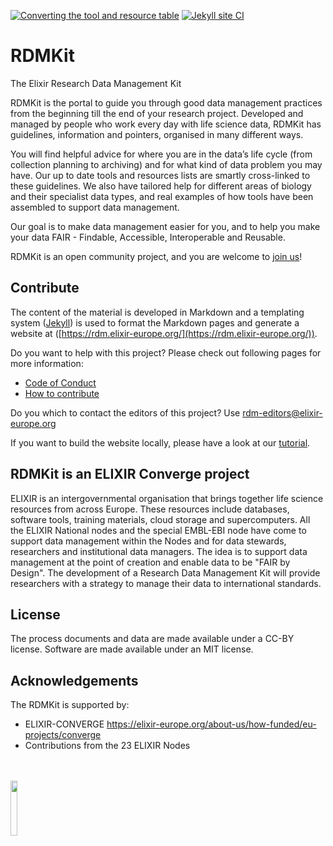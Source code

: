 [![Converting the tool and resource table](https://github.com/elixir-europe/rdmkit/workflows/Converting%20the%20tool%20and%20resource%20table/badge.svg)](https://github.com/elixir-europe/rdmkit/actions?query=workflow%3A%22Converting+the+tool+and+resource+table%22) [![Jekyll site CI](https://github.com/elixir-europe/rdmkit/workflows/Jekyll%20site%20CI/badge.svg)](https://github.com/elixir-europe/rdmkit/actions?query=workflow%3A%22Jekyll+site+CI%22)

# RDMKit
The Elixir Research Data Management Kit

RDMKit is the portal to guide you through good data management practices from the beginning till the end of your research project. Developed and managed by people who work every day with life science data,  RDMKit has guidelines, information and pointers, organised in many different ways. 

You will find helpful advice for where you are in the data’s life cycle (from collection planning to archiving) and for what kind of data problem you may have. Our up to date tools and resources lists are smartly cross-linked to these guidelines.  We also have tailored help for different areas of biology and their specialist data types, and real examples of how tools have been assembled to support data management.  

Our goal is to make data management easier for you, and to help you make your data FAIR  - Findable, Accessible, Interoperable and Reusable. 

RDMKit is an open community project, and you are welcome to [join us](#contriubute)!


## Contribute

The content of the material is developed in Markdown and a templating system ([Jekyll](http://jekyllrb.com/)) is used to format the Markdown pages and generate a website at ([https://rdm.elixir-europe.org/](https://rdm.elixir-europe.org/)).

Do you want to help with this project? Please check out following pages for more information:

* [Code of Conduct](CODE_OF_CONDUCT)
* [How to contribute](how_to_contribute)


Do you which to contact the editors of this project? Use [rdm-editors@elixir-europe.org](mailto:rdm-editors@elixir-europe.org )

If you want to build the website locally, please have a look at our [tutorial](https://rdm.elixir-europe.org/working_with_git.html#the-advantage-of-working-locally-previewing-your-changes-through-your-web-browser).


## RDMKit is an ELIXIR Converge project

ELIXIR is an intergovernmental organisation that brings together life science resources from across Europe. These resources include databases, software tools, training materials, cloud storage and supercomputers. All the ELIXIR National nodes and the special EMBL-EBI node have come to support data management within the Nodes and for data stewards, researchers and institutional data managers. The idea is to support data management at the point of creation and enable data to be "FAIR by Design". The development of a Research Data Management Kit will provide researchers with a strategy to manage their data to international standards. 


## License

The process documents and data are made available under a CC-BY license. Software are made available under an MIT license.

## Acknowledgements

The RDMKit is supported by:
- ELIXIR-CONVERGE https://elixir-europe.org/about-us/how-funded/eu-projects/converge
- Contributions from the 23 ELIXIR Nodes

<br>
<br>
<a href="https://elixir-europe.org/about-us/how-funded/eu-projects/converge"><img src="https://elixir-europe.org/sites/default/files/styles/right-medium/public/images/converge_logo.png?itok=wwQXwuMo" width="15%"></a>
